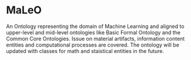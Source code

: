 # MaLeO

An Ontology representing the domain of Machine Learning and aligned to upper-level and mid-level ontologies like Basic Formal Ontology and the Common Core Ontologies. Issue on material artifacts, information content entities and computational processes are covered. The ontology will be updated with classes for math and staistical entities in the future. 
